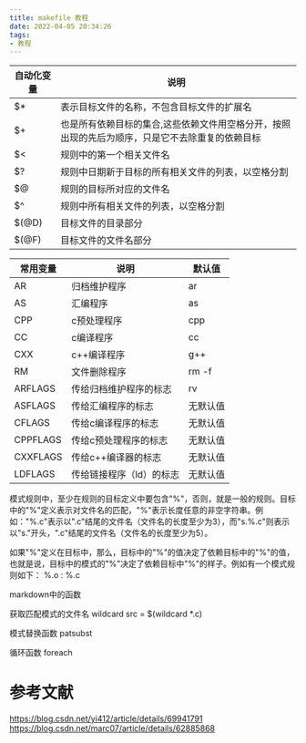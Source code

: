 ```yaml
---
title: makefile 教程
date: 2022-04-05 20:34:26
tags:
- 教程
---
```




|自动化变量                        |   说明|
| ------ | ------ |
|$*                             |表示目标文件的名称，不包含目标文件的扩展名|
|$+                                |也是所有依赖目标的集合,这些依赖文件用空格分开，按照出现的先后为顺序，只是它不去除重复的依赖目标|
|$<                            |  规则中的第一个相关文件名|
|$?                            |  规则中日期新于目标的所有相关文件的列表，以空格分割|
|$@                            |  规则的目标所对应的文件名|
|$^                            |  规则中所有相关文件的列表，以空格分割|
|$(@D)                          | 目标文件的目录部分|
|$(@F)                         |  目标文件的文件名部分|




|常用变量                            | 说明  |默认值
| ------ | ------ |------ |
|AR                              | 归档维护程序         |ar  |
|AS                              | 汇编程序             |as  |
|CPP                            |  c预处理程序          |cpp  |
|CC                              |   c编译程序          |cc  |
|CXX                              |   c++编译程序          |g++  |                        
|RM                              | 文件删除程序         |rm -f  |
|ARFLAGS                         |  传给归档维护程序的标志|rv  |
|ASFLAGS                         | 传给汇编程序的标志   |无默认值  |
|CFLAGS                          | 传给c编译程序的标志  |无默认值  |
|CPPFLAGS                        | 传给c预处理程序的标志    |无默认值  |
|CXXFLAGS                        |  传给c++编译器的标志     |无默认值|
|LDFLAGS                         |传给链接程序（ld）的标志|无默认值  |



模式规则中，至少在规则的目标定义中要包含"%"，否则，就是一般的规则。目标中的"%"定义表示对文件名的匹配，"%"表示长度任意的非空字符串。例如："%.c"表示以".c"结尾的文件名（文件名的长度至少为3），而"s.%.c"则表示以"s."开头，".c"结尾的文件名（文件名的长度至少为5）。

如果"%"定义在目标中，那么，目标中的"%"的值决定了依赖目标中的"%"的值，也就是说，目标中的模式的"%"决定了依赖目标中"%"的样子。例如有一个模式规则如下：
    %.o : %.c 


markdown中的函数


获取匹配模式的文件名 wildcard
src = $(wildcard *.c)

模式替换函数 patsubst


循环函数 foreach








# 参考文献
https://blog.csdn.net/yi412/article/details/69941791
https://blog.csdn.net/marc07/article/details/62885868













































